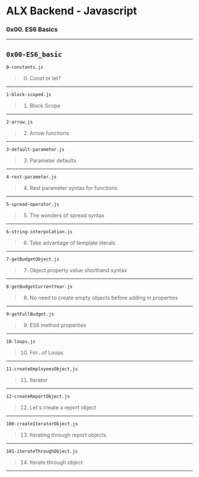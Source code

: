# ALX Backend - Javascript 
### 0x00. ES6 Basics
---
`0x00-ES6_basic`
---
`0-constants.js`
> 0. Const or let?
---
`1-block-scoped.js`
> 1. Block Scope
---
`2-arrow.js`
> 2. Arrow functions
---
`3-default-parameter.js`
> 3. Parameter defaults
---
`4-rest-parameter.js`
> 4. Rest parameter syntax for functions
---
`5-spread-operator.js`
> 5. The wonders of spread syntax
---
`6-string-interpolation.js`
> 6. Take advantage of template literals
---
`7-getBudgetObject.js`
> 7. Object property value shorthand syntax
---
`8-getBudgetCurrentYear.js`
> 8. No need to create empty objects before adding in properties
---
`9-getFullBudget.js`
> 9. ES6 method properties
---
`10-loops.js`
> 10. For...of Loops
---
`11-createEmployeesObject.js`
> 11. Iterator
---
`12-createReportObject.js`
> 12. Let's create a report object
---
`100-createIteratorObject.js`
> 13. Iterating through report objects 
---
`101-iterateThroughObject.js`
> 14. Iterate through object
---
